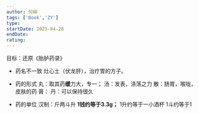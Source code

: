 ```yaml
---
author: 何柳
tags: ['Book','ZY']
type: 
startDate: 2023-04-28
endDate:
rating: 
---
```


目标：还原《胎胪药录》

- 药名不一致
灶心土（伏龙肝），治疗胃的方子。

- 药的形式
丸：取其药**缓**力大，专一；
汤：发表，涤荡之力
散：肠胃，喉咙，皮肤的药
膏：
丹：可以保持很久



- 药的单位
汉制：斤两斗升
**1钱约等于3.3g；**
1升约等于一小酒杯
1斗约等于1
























